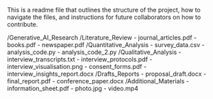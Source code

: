 This is a readme file that outlines the structure of the project, how to navigate the files, and instructions for future collaborators on how to contribute.

/Generative_AI_Research /Literature_Review - journal_articles.pdf - books.pdf - newspaper.pdf /Quantitative_Analysis - survey_data.csv - analysis_code.py - analysis_code_2.py /Qualitative_Analysis - interview_transcripts.txt - interview_protocols.pdf - interview_visualisation.png - consent_forms.pdf - interview_insights_report.docx /Drafts_Reports - proposal_draft.docx - final_report.pdf - conference_paper.docx /Additional_Materials - information_sheet.pdf - photo.jpg - video.mp4
